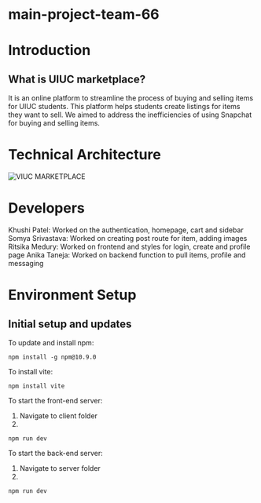 # main-project-team-66

# Introduction 

## What is UIUC marketplace?
It is an online platform to streamline the process of buying and selling items for UIUC students. This platform helps students create listings for items they want to sell. We aimed to address the inefficiencies of using Snapchat for buying and selling items. 

# Technical Architecture
![VIUC MARKETPLACE](https://github.com/user-attachments/assets/f107f795-0052-42b8-a784-b9a251b2c81c)

# Developers
Khushi Patel: Worked on the authentication, homepage, cart and sidebar
Somya Srivastava: Worked on creating post route for item, adding images 
Ritsika Medury: Worked on frontend and styles for login, create and profile page
Anika Taneja: Worked on backend function to pull items, profile and messaging

# Environment Setup
## Initial setup and updates

To update and install npm:
```
npm install -g npm@10.9.0
```
To install vite:
```
⁠npm install vite
```
To start the front-end server:
1) Navigate to client folder
2)
```
npm run dev
```
To start the back-end server:
1) Navigate to server folder
2)
```
npm run dev
```

